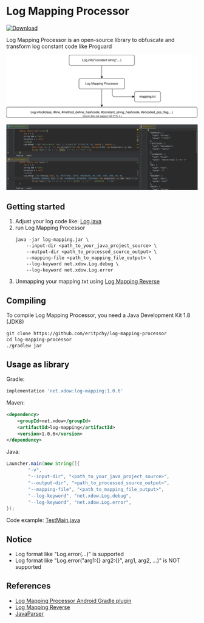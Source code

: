 # Log Mapping Processor
[ ![Download](https://api.bintray.com/packages/xscript/maven/log-mapping/images/download.svg?version=latest) ](https://bintray.com/xscript/maven/log-mapping)

Log Mapping Processor is an open-source library to obfuscate and transform log constant code like Proguard

<p align="center">
    <img src="https://github.com/eritpchy/log-mapping-processor/raw/master/files/diagram.svg">
</p>

![sample](files/sample.png)

## Getting started
1. Adjust your log code like: [Log.java](https://github.com/eritpchy/log-mapping-processor/blob/master/src/test/java/net/xdow/logmapping/test/Log.java)
2. run Log Mapping Processor
    ```shell script
    java -jar log-mapping.jar \
        --input-dir <path_to_your_java_project_source> \
        --output-dir <path_to_processed_source_output> \
        --mapping-file <path_to_mapping_file_output> \
        --log-keyword net.xdow.Log.debug \
        --log-keyword net.xdow.Log.error
    ```
3. Unmapping your mapping.txt using [Log Mapping Reverse](https://github.com/eritpchy/log-mapping-reverse)

## Compiling
To compile Log Mapping Processor, you need a Java Development Kit 1.8 (JDK8)
```shell script
git clone https://github.com/eritpchy/log-mapping-processor
cd log-mapping-processor
./gradlew jar
```

## Usage as library
Gradle:
```gradle
implementation 'net.xdow:log-mapping:1.0.6'
```

Maven:
```xml
<dependency>
    <groupId>net.xdow</groupId>
    <artifactId>log-mapping</artifactId>
    <version>1.0.6</version>
</dependency>
```

Java:
```java
Launcher.main(new String[]{
        "-v",
        "--input-dir", "<path_to_your_java_project_source>",
        "--output-dir", "<path_to_processed_source_output>",
        "--mapping-file", "<path_to_mapping_file_output>",
        "--log-keyword", "net.xdow.Log.debug",
        "--log-keyword", "net.xdow.Log.error",
});
```
Code example: [TestMain.java](https://github.com/eritpchy/log-mapping-processor/blob/master/src/test/java/net/xdow/logmapping/test/TestMain.java)

## Notice
- Log format like "Log.error(...)" is supported
- Log format like "Log.error("arg1:{} arg2:{}", arg1, arg2, ...)" is NOT supported


## References
- [Log Mapping Processor Android Gradle plugin](https://github.com/eritpchy/log-mapping-processor-android-gradle-plugin)
- [Log Mapping Reverse](https://github.com/eritpchy/log-mapping-reverse)
- [JavaParser](https://github.com/javaparser/javaparser)